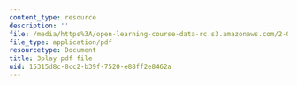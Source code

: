 ```yaml
---
content_type: resource
description: ''
file: /media/https%3A/open-learning-course-data-rc.s3.amazonaws.com/2-003sc-engineering-dynamics-fall-2011/15315d8c8cc2b39f7520e88ff2e8462a_63sIgMvBuEQ.pdf
file_type: application/pdf
resourcetype: Document
title: 3play pdf file
uid: 15315d8c-8cc2-b39f-7520-e88ff2e8462a
---
```

